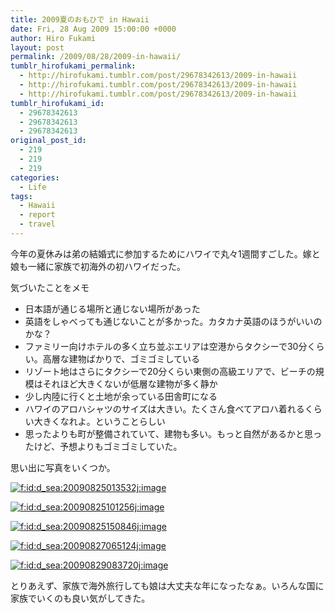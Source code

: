 ```yaml
---
title: 2009夏のおもひで in Hawaii
date: Fri, 28 Aug 2009 15:00:00 +0000
author: Hiro Fukami
layout: post
permalink: /2009/08/28/2009-in-hawaii/
tumblr_hirofukami_permalink:
  - http://hirofukami.tumblr.com/post/29678342613/2009-in-hawaii
  - http://hirofukami.tumblr.com/post/29678342613/2009-in-hawaii
  - http://hirofukami.tumblr.com/post/29678342613/2009-in-hawaii
tumblr_hirofukami_id:
  - 29678342613
  - 29678342613
  - 29678342613
original_post_id:
  - 219
  - 219
  - 219
categories:
  - Life
tags:
  - Hawaii
  - report
  - travel
---
```

<div class="section">
  <p>
    今年の夏休みは弟の結婚式に参加するためにハワイで丸々1週間すごした。嫁と娘も一緒に家族で初海外の初ハワイだった。
  </p>
  
  <p>
    気づいたことをメモ
  </p>
  
  <ul>
    <li>
      日本語が通じる場所と通じない場所があった
    </li>
    <li>
      英語をしゃべっても通じないことが多かった。カタカナ英語のほうがいいのかな？
    </li>
    <li>
      ファミリー向けホテルの多く立ち並ぶエリアは空港からタクシーで30分くらい。高層な建物ばかりで、ゴミゴミしている
    </li>
    <li>
      リゾート地はさらにタクシーで20分くらい東側の高級エリアで、ビーチの規模はそれほど大きくないが低層な建物が多く静か
    </li>
    <li>
      少し内陸に行くと土地が余っている田舎町になる
    </li>
    <li>
      ハワイのアロハシャツのサイズは大きい。たくさん食べてアロハ着れるくらい大きくなれよ。ということらしい
    </li>
    <li>
      思ったよりも町が整備されていて、建物も多い。もっと自然があるかと思ったけど、予想よりもゴミゴミしていた。
    </li>
  </ul>
  
  <p>
    思い出に写真をいくつか。
  </p>
  
  <p>
    <a href="http://f.hatena.ne.jp/d_sea/20090825013532" class="hatena-fotolife" target="_blank"><img src="http://cdn-ak.f.st-hatena.com/images/fotolife/d/d_sea/20090825/20090825013532.jpg?w=830" alt="f:id:d_sea:20090825013532j:image" title="f:id:d_sea:20090825013532j:image" class="hatena-fotolife" data-recalc-dims="1" /></a>
  </p>
  
  <p>
    <a href="http://f.hatena.ne.jp/d_sea/20090825101256" class="hatena-fotolife" target="_blank"><img src="http://cdn-ak.f.st-hatena.com/images/fotolife/d/d_sea/20090825/20090825101256.jpg?w=830" alt="f:id:d_sea:20090825101256j:image" title="f:id:d_sea:20090825101256j:image" class="hatena-fotolife" data-recalc-dims="1" /></a>
  </p>
  
  <p>
    <a href="http://f.hatena.ne.jp/d_sea/20090825150846" class="hatena-fotolife" target="_blank"><img src="http://cdn-ak.f.st-hatena.com/images/fotolife/d/d_sea/20090825/20090825150846.jpg?w=830" alt="f:id:d_sea:20090825150846j:image" title="f:id:d_sea:20090825150846j:image" class="hatena-fotolife" data-recalc-dims="1" /></a>
  </p>
  
  <p>
    <a href="http://f.hatena.ne.jp/d_sea/20090827065124" class="hatena-fotolife" target="_blank"><img src="http://cdn-ak.f.st-hatena.com/images/fotolife/d/d_sea/20090827/20090827065124.jpg?w=830" alt="f:id:d_sea:20090827065124j:image" title="f:id:d_sea:20090827065124j:image" class="hatena-fotolife" data-recalc-dims="1" /></a>
  </p>
  
  <p>
    <a href="http://f.hatena.ne.jp/d_sea/20090829083720" class="hatena-fotolife" target="_blank"><img src="http://cdn-ak.f.st-hatena.com/images/fotolife/d/d_sea/20090829/20090829083720.jpg?w=830" alt="f:id:d_sea:20090829083720j:image" title="f:id:d_sea:20090829083720j:image" class="hatena-fotolife" data-recalc-dims="1" /></a>
  </p>
  
  <p>
    とりあえず、家族で海外旅行しても娘は大丈夫な年になったなぁ。いろんな国に家族でいくのも良い気がしてきた。
  </p>
</div>